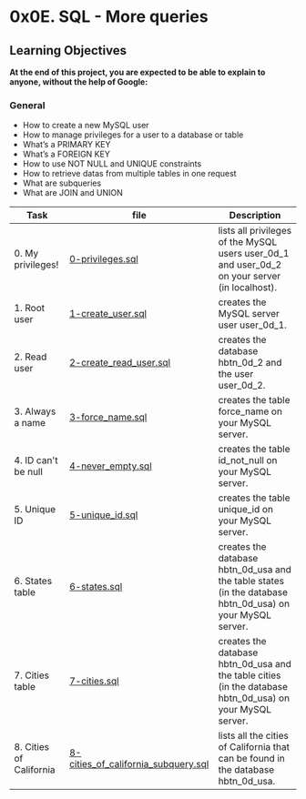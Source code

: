 # 0x0E. SQL - More queries

## Learning Objectives

**At the end of this project, you are expected to be able to explain to anyone, without the help of Google:**

### General

- How to create a new MySQL user
- How to manage privileges for a user to a database or table
- What’s a PRIMARY KEY
- What’s a FOREIGN KEY
- How to use NOT NULL and UNIQUE constraints
- How to retrieve datas from multiple tables in one request
- What are subqueries
- What are JOIN and UNION

| Task | file | Description |
|------|------|-------------|
| 0. My privileges! | [0-privileges.sql](https://github.com/SHEFOO10/alx-higher_level_programming/tree/main/0x0D-SQL_introduction/1-create_database_if_missing.sql) | lists all privileges of the MySQL users user_0d_1 and user_0d_2 on your server (in localhost). |
| 1. Root user | [1-create_user.sql](https://github.com/SHEFOO10/alx-higher_level_programming/tree/main/0x0D-SQL_introduction/1-create_user.sql) | creates the MySQL server user user_0d_1. |
| 2. Read user | [2-create_read_user.sql](https://github.com/SHEFOO10/alx-higher_level_programming/tree/main/0x0D-SQL_introduction/2-create_read_user.sql) | creates the database hbtn_0d_2 and the user user_0d_2. |
| 3. Always a name | [3-force_name.sql](https://github.com/SHEFOO10/alx-higher_level_programming/tree/main/0x0D-SQL_introduction/3-force_name.sql) | creates the table force_name on your MySQL server.|
| 4. ID can't be null | [4-never_empty.sql](https://github.com/SHEFOO10/alx-higher_level_programming/tree/main/0x0D-SQL_introduction/4-never_empty.sql) | creates the table id_not_null on your MySQL server.|
| 5. Unique ID | [5-unique_id.sql](https://github.com/SHEFOO10/alx-higher_level_programming/tree/main/0x0D-SQL_introduction/5-unique_id.sql) | creates the table unique_id on your MySQL server.|
| 6. States table | [6-states.sql](https://github.com/SHEFOO10/alx-higher_level_programming/tree/main/0x0D-SQL_introduction/6-states.sql) | creates the database hbtn_0d_usa and the table states (in the database hbtn_0d_usa) on your MySQL server. |
| 7. Cities table | [7-cities.sql](https://github.com/SHEFOO10/alx-higher_level_programming/tree/main/0x0D-SQL_introduction/7-cities.sql) | creates the database hbtn_0d_usa and the table cities (in the database hbtn_0d_usa) on your MySQL server. |
| 8. Cities of California | [8-cities_of_california_subquery.sql](https://github.com/SHEFOO10/alx-higher_level_programming/tree/main/0x0D-SQL_introduction/8-cities_of_california_subquery.sql) | lists all the cities of California that can be found in the database hbtn_0d_usa. |
